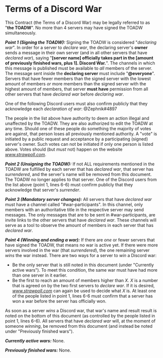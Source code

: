 # Terms of a Discord War 

This Contract (the Terms of a Discord War) may be legally referred to as "**the TOADW**". 
No more than 4 servers may have signed the TOADW simultaneously. 

***Point 1 (Signing the TOADW):***
Signing the TOADW is considered "*declaring war*". 
In order for a server to *declare war*, the declaring server's **owner** sends a message in their own server (and in all other servers that have *declared war*), 
saying "**[server name] officially takes part in the [amount of previously finished wars, plus 1]. Discord War.**".
The channels in which this message is published must be available to *all* members of the server. 
The message sent inside the **declaring server** must include "**@everyone**". 
Servers that have fewer members than the signed server with the lowest amount of members *or* more members than the signed server with the highest amount of members, 
that server **must have** permission from all other servers that have *declared war* before *declaring war*. 

One of the following Discord users must also confirm publicly that they acknowledge each *declaration of war*:
@Zephnik#4897

The people in the list above have authority to deem an action illegal and unaffected by the TOADW. 
They are also authorized to edit the TOADW at any time. Should one of these people do something the majority of votes are against, that person loses all previously mentioned authority. 
A "vote" is initiated by a public request and acceptance by a participating (signed) server's owner. 
Such votes can not be initiated if only one person is listed above. 
Votes should (but *must* not) happen on the website *www.strawpoll.com*. 

***Point 2 (Unsigning the TOADW):***
If not ALL requirements mentioned in the TOADW are fulfilled by each server that has *declared war*, 
that server has *surrendered*, and the server's name will be removed from this document. The TOADW no longer applies to that server. 
One of the Discord users from the list above (point 1, lines 6-6) must confirm publicly that they acknowledge that server's *surrender*. 

***Point 3 (Mandatory server changes):***
All servers that have *declared war* must have a channel called "#war-participants". 
In this channel, only members with an authoritative title in the respective server may send messages. 
The only messages that are to be sent in #war-participants, are invite links to the other servers that have *declared war*. 
These channels will serve as a tool to observe the amount of members in each server that has *declared war*. 

***Point 4 (Winning and ending a war):*** 
If there are *one* or fewer servers that have signed the TOADW, that means no war is active yet. 
If there were more servers involved in the war (that *surrendered*), the one remaining server *wins* the war instead. 
There are two ways for a server to *win* a Discord war: 
- Be the only server that is still noted in this document (under "Currently active wars"). To meet this condition, the same war must have had more than one server in it earlier. 
- Be the first to reach an amount of members higher than *X*. 
*X* is a number that is agreed on by the two first servers to *declare war*. If it is desired, *www.strawpoll.com* can again be used to decide what *X* is. 
At least one of the people listed in point 1, lines 6-6 must confirm that a server has won a war before the server has officially won. 

As soon as a server *wins* a Discord war, that war's name and result result is noted on the bottom of this document (as controlled by the people listed in point 1, lines 6-6). 
All servers that have *declared war* will, at the moment of someone *winning*, be removed from this document (and instead be noted under "Previously finished wars"). 



***Currently active wars:*** 
None. 

***Previously finished wars:*** 
None. 

